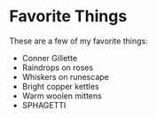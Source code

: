 # Favorite Things

These are a few of my favorite things:

- Conner Gillette
- Raindrops on roses
- Whiskers on runescape
- Bright copper kettles
- Warm woolen mittens
- SPHAGETTI
